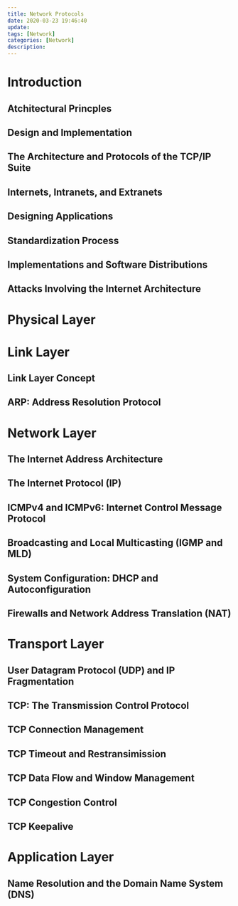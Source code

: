 ```yaml
---
title: Network Protocols
date: 2020-03-23 19:46:40
update:
tags: [Network]
categories: [Network]
description: 
---
```


# Introduction

## Atchitectural Princples

## Design and Implementation

## The Architecture and Protocols of the TCP/IP Suite

## Internets, Intranets, and Extranets

## Designing Applications

## Standardization Process

## Implementations and Software Distributions

## Attacks Involving the Internet Architecture

# Physical Layer

# Link Layer

## Link Layer Concept

## ARP: Address Resolution Protocol

# Network Layer

## The Internet Address Architecture

## The Internet Protocol (IP)

## ICMPv4 and ICMPv6: Internet Control Message Protocol

## Broadcasting and Local Multicasting (IGMP and MLD)

## System Configuration: DHCP and Autoconfiguration

## Firewalls and Network Address Translation (NAT)

# Transport Layer

## User Datagram Protocol (UDP) and IP Fragmentation

## TCP: The Transmission Control Protocol

## TCP Connection Management

## TCP Timeout and Restransimission

## TCP Data Flow and Window Management

## TCP Congestion Control

## TCP Keepalive

# Application Layer

## Name Resolution and the Domain Name System (DNS)